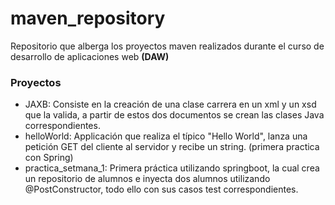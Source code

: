 # maven_repository

Repositorio que alberga los proyectos maven realizados durante el curso de desarrollo de aplicaciones web __(DAW)__

### Proyectos

* JAXB:
Consiste en la creación de una clase carrera en un xml y un xsd que la valida, a partir de estos dos documentos se crean las clases Java correspondientes.
* helloWorld:
Applicación que realiza el típico "Hello World", lanza una petición GET del cliente al servidor y recibe un string. (primera practica con Spring)
* practica_setmana_1:
Primera práctica utilizando springboot, la cual crea un repositorio de alumnos e inyecta dos alumnos utilizando @PostConstructor, todo ello con sus casos test correspondientes.
